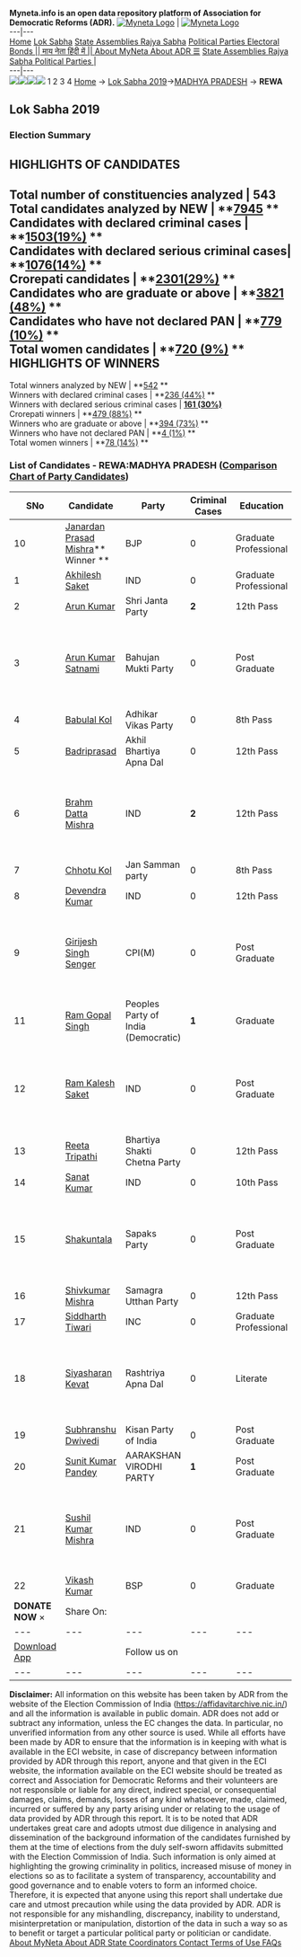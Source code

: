 **Myneta.info is an open data repository platform of Association for Democratic Reforms (ADR).**
[![Myneta Logo](https://www.myneta.info/lib/img/myneta-logo.png)](https://www.myneta.info/) | [![Myneta Logo](https://www.myneta.info/lib/img/adr-logo.png)](https://adrindia.org)  
---|---  
[Home](https://www.myneta.info/) [Lok Sabha](https://www.myneta.info/#ls "Lok Sabha") [ State Assemblies ](https://www.myneta.info/#sa "State Assemblies") [Rajya Sabha](https://www.myneta.info/#rs "Rajya Sabha") [Political Parties ](https://www.myneta.info/party "Political Parties") [ Electoral Bonds ](https://www.myneta.info/electoral_bonds "Electoral Bonds") [ || माय नेता हिंदी में || ](https://translate.google.co.in/translate?prev=hp&hl=en&js=y&u=www.myneta.info&sl=en&tl=hi&history_state0=) [ About MyNeta ](https://adrindia.org/content/about-myneta) [ About ADR ](https://adrindia.org/about-adr/who-we-are) [☰](javascript:void\(0\))
[ State Assemblies ](https://www.myneta.info/#sa "State Assemblies") [ Rajya Sabha ](https://www.myneta.info/#rs "Rajya Sabha") [ Political Parties ](https://www.myneta.info/party "Political Parties")
|   
---|---  
![](https://www.myneta.info/lib/img/banner/banner-1.png)![](https://www.myneta.info/lib/img/banner/banner-2.png)![](https://www.myneta.info/lib/img/banner/banner-3.png)![](https://www.myneta.info/lib/img/banner/banner-4.png)
1  2  3  4 
[Home](https://www.myneta.info/) → [Lok Sabha 2019](https://www.myneta.info/LokSabha2019/)→[MADHYA PRADESH](https://www.myneta.info/LokSabha2019/index.php?action=show_constituencies&state_id=45) → **REWA**
### 
## Lok Sabha 2019
###  Election Summary 
HIGHLIGHTS OF CANDIDATES  
---  
Total number of constituencies analyzed |  543   
Total candidates analyzed by NEW | **[7945](https://www.myneta.info/LokSabha2019/index.php?action=summary&subAction=candidates_analyzed&sort=candidate#summary) **  
Candidates with declared criminal cases | **[1503(19%)](https://www.myneta.info/LokSabha2019/index.php?action=summary&subAction=crime&sort=candidate#summary) **  
Candidates with declared serious criminal cases| **[1076(14%)](https://www.myneta.info/LokSabha2019/index.php?action=summary&subAction=serious_crime&sort=candidate#summary) **  
Crorepati candidates | **[2301(29%)](https://www.myneta.info/LokSabha2019/index.php?action=summary&subAction=crorepati&sort=candidate#summary) **  
Candidates who are graduate or above | **[3821 (48%)](https://www.myneta.info/LokSabha2019/index.php?action=summary&subAction=education&sort=candidate#summary) **  
Candidates who have not declared PAN | **[779 (10%)](https://www.myneta.info/LokSabha2019/index.php?action=summary&subAction=without_pan&sort=candidate#summary) **  
Total women candidates | **[720 (9%)](https://www.myneta.info/LokSabha2019/index.php?action=summary&subAction=women_candidate&sort=candidate#summary) **  
HIGHLIGHTS OF WINNERS  
---  
Total winners analyzed by NEW | **[542](https://www.myneta.info/LokSabha2019/index.php?action=summary&subAction=winner_analyzed&sort=candidate#summary) **  
Winners with declared criminal cases | **[236 (44%)](https://www.myneta.info/LokSabha2019/index.php?action=summary&subAction=winner_crime&sort=candidate#summary) **  
Winners with declared serious criminal cases | **[161 (30%)](https://www.myneta.info/LokSabha2019/index.php?action=summary&subAction=winner_serious_crime&sort=candidate#summary)**  
Crorepati winners | **[479 (88%)](https://www.myneta.info/LokSabha2019/index.php?action=summary&subAction=winner_crorepati&sort=candidate#summary) **  
Winners who are graduate or above | **[394 (73%)](https://www.myneta.info/LokSabha2019/index.php?action=summary&subAction=winner_education&sort=candidate#summary) **  
Winners who have not declared PAN | **[4 (1%)](https://www.myneta.info/LokSabha2019/index.php?action=summary&subAction=winner_without_pan&sort=candidate#summary) **  
Total women winners | **[78 (14%)](https://www.myneta.info/LokSabha2019/index.php?action=summary&subAction=winner_women&sort=candidate#summary) **  
### List of Candidates - REWA:MADHYA PRADESH ([Comparison Chart of Party Candidates](https://www.myneta.info/LokSabha2019/comparisonchart.php?constituency_id=663))
SNo | Candidate| Party| Criminal Cases| Education| Age| Total Assets| Liabilities  
---|---|---|---|---|---|---|---  
10  | [Janardan Prasad Mishra](https://www.myneta.info/LokSabha2019/candidate.php?candidate_id=11596)** Winner ** | BJP | 0 | Graduate Professional| 62 | Rs 2,03,59,750 ~ 2 Crore+ | Rs 5,80,627 ~ 5 Lacs+  
1  | [Akhilesh Saket](https://www.myneta.info/LokSabha2019/candidate.php?candidate_id=12030) | IND | 0 | Graduate Professional| 38 | Rs 1,03,00,267 ~ 1 Crore+ | Rs 1,94,963 ~ 1 Lacs+  
2  | [Arun Kumar](https://www.myneta.info/LokSabha2019/candidate.php?candidate_id=11606) | Shri Janta Party | **2** | 12th Pass| 45 | Rs 55,000 ~ 55 Thou+ | Rs 0 ~   
3  | [Arun Kumar Satnami](https://www.myneta.info/LokSabha2019/candidate.php?candidate_id=11605) | Bahujan Mukti Party | 0 | Post Graduate| 35 | ![](https://myneta.info/image_v2.php?myneta_folder=LokSabha2019&candidate_id=11605&col=ta) | ![](https://myneta.info/image_v2.php?myneta_folder=LokSabha2019&candidate_id=11605&col=lia)  
4  | [Babulal Kol](https://www.myneta.info/LokSabha2019/candidate.php?candidate_id=12031) | Adhikar Vikas Party | 0 | 8th Pass| 42 | Rs 1,200 ~ 1 Thou+ | Rs 0 ~   
5  | [Badriprasad](https://www.myneta.info/LokSabha2019/candidate.php?candidate_id=11602) | Akhil Bhartiya Apna Dal | 0 | 12th Pass| 63 | Rs 11,80,000 ~ 11 Lacs+ | Rs 0 ~   
6  | [Brahm Datta Mishra](https://www.myneta.info/LokSabha2019/candidate.php?candidate_id=12032) | IND | **2** | 12th Pass| 56 | ![](https://myneta.info/image_v2.php?myneta_folder=LokSabha2019&candidate_id=12032&col=ta) | ![](https://myneta.info/image_v2.php?myneta_folder=LokSabha2019&candidate_id=12032&col=lia)  
7  | [Chhotu Kol](https://www.myneta.info/LokSabha2019/candidate.php?candidate_id=12033) | Jan Samman party | 0 | 8th Pass| 32 | Rs 10,225 ~ 10 Thou+ | Rs 0 ~   
8  | [Devendra Kumar](https://www.myneta.info/LokSabha2019/candidate.php?candidate_id=12034) | IND | 0 | 12th Pass| 48 | Rs 59,47,000 ~ 59 Lacs+ | Rs 0 ~   
9  | [Girijesh Singh Senger](https://www.myneta.info/LokSabha2019/candidate.php?candidate_id=11221) | CPI(M) | 0 | Post Graduate| 49 | ![](https://myneta.info/image_v2.php?myneta_folder=LokSabha2019&candidate_id=11221&col=ta) | ![](https://myneta.info/image_v2.php?myneta_folder=LokSabha2019&candidate_id=11221&col=lia)  
11  | [Ram Gopal Singh](https://www.myneta.info/LokSabha2019/candidate.php?candidate_id=11600) | Peoples Party of India (Democratic) | **1** | Graduate| 57 | Rs 1,07,12,938 ~ 1 Crore+ | Rs 0 ~   
12  | [Ram Kalesh Saket](https://www.myneta.info/LokSabha2019/candidate.php?candidate_id=11604) | IND | 0 | Post Graduate| 33 | ![](https://myneta.info/image_v2.php?myneta_folder=LokSabha2019&candidate_id=11604&col=ta) | ![](https://myneta.info/image_v2.php?myneta_folder=LokSabha2019&candidate_id=11604&col=lia)  
13  | [Reeta Tripathi](https://www.myneta.info/LokSabha2019/candidate.php?candidate_id=12037) | Bhartiya Shakti Chetna Party | 0 | 12th Pass| 38 | Rs 17,00,000 ~ 17 Lacs+ | Rs 0 ~   
14  | [Sanat Kumar](https://www.myneta.info/LokSabha2019/candidate.php?candidate_id=12038) | IND | 0 | 10th Pass| 42 | Rs 3,85,783 ~ 3 Lacs+ | Rs 0 ~   
15  | [Shakuntala](https://www.myneta.info/LokSabha2019/candidate.php?candidate_id=12039) | Sapaks Party | 0 | Post Graduate| 53 | ![](https://myneta.info/image_v2.php?myneta_folder=LokSabha2019&candidate_id=12039&col=ta) | ![](https://myneta.info/image_v2.php?myneta_folder=LokSabha2019&candidate_id=12039&col=lia)  
16  | [Shivkumar Mishra](https://www.myneta.info/LokSabha2019/candidate.php?candidate_id=11222) | Samagra Utthan Party | 0 | 12th Pass| 50 | Rs 3,50,500 ~ 3 Lacs+ | Rs 0 ~   
17  | [Siddharth Tiwari](https://www.myneta.info/LokSabha2019/candidate.php?candidate_id=11597) | INC | 0 | Graduate Professional| 36 | Rs 3,01,82,893 ~ 3 Crore+ | Rs 13,25,755 ~ 13 Lacs+  
18  | [Siyasharan Kevat](https://www.myneta.info/LokSabha2019/candidate.php?candidate_id=11603) | Rashtriya Apna Dal | 0 | Literate| 63 | ![](https://myneta.info/image_v2.php?myneta_folder=LokSabha2019&candidate_id=11603&col=ta) | ![](https://myneta.info/image_v2.php?myneta_folder=LokSabha2019&candidate_id=11603&col=lia)  
19  | [Subhranshu Dwivedi](https://www.myneta.info/LokSabha2019/candidate.php?candidate_id=12040) | Kisan Party of India | 0 | Post Graduate| 41 | Rs 6,31,000 ~ 6 Lacs+ | Rs 1,80,000 ~ 1 Lacs+  
20  | [Sunit Kumar Pandey](https://www.myneta.info/LokSabha2019/candidate.php?candidate_id=11599) | AARAKSHAN VIRODHI PARTY | **1** | Post Graduate| 28 | Rs 2,10,000 ~ 2 Lacs+ | Rs 0 ~   
21  | [Sushil Kumar Mishra](https://www.myneta.info/LokSabha2019/candidate.php?candidate_id=12041) | IND | 0 | Post Graduate| 51 | ![](https://myneta.info/image_v2.php?myneta_folder=LokSabha2019&candidate_id=12041&col=ta) | ![](https://myneta.info/image_v2.php?myneta_folder=LokSabha2019&candidate_id=12041&col=lia)  
22  | [Vikash Kumar](https://www.myneta.info/LokSabha2019/candidate.php?candidate_id=11598) | BSP | 0 | Graduate| 36 | Rs 1,51,56,991 ~ 1 Crore+ | Rs 31,00,000 ~ 31 Lacs+  
|  **DONATE NOW** × |  Share On:  | [](https://api.whatsapp.com/send?text=https%3A%2F%2Fmyneta.info%2Fpunjab2022%2Findex.php%3Faction%3Dshow_constituencies%26state_id%3D19) | [](https://www.facebook.com/sharer/sharer.php?u=https%3A%2F%2Fmyneta.info%2Fpunjab2022%2Findex.php%3Faction%3Dshow_constituencies%26state_id%3D19) | [](https://twitter.com/share?url=https%3A%2F%2Fmyneta.info%2Fpunjab2022%2Findex.php%3Faction%3Dshow_constituencies%26state_id%3D19)  
---|---|---|---|---  
| [ Download App ](https://play.google.com/store/apps/details?id=com.webrosoft.myneta1&pcampaignid=pcampaignidMKT-Other-global-all-co-prtnr-py-PartBadge-Mar2515-1) | [](https://play.google.com/store/apps/details?id=com.webrosoft.myneta1&pcampaignid=pcampaignidMKT-Other-global-all-co-prtnr-py-PartBadge-Mar2515-1) |  Follow us on  | [](https://www.facebook.com/adrindia.org/) | [](https://twitter.com/adrspeaks) | [](https://groups.google.com/g/national-election-watch?hl=en&pli=1) | [](https://www.instagram.com/adrspeaks/) | [](https://www.youtube.com/user/adrspeaks) | [](https://sharechat.com/profile/adrspeaks)  
---|---|---|---|---|---|---|---|---  
**Disclaimer:** All information on this website has been taken by ADR from the website of the Election Commission of India (https://affidavitarchive.nic.in/) and all the information is available in public domain. ADR does not add or subtract any information, unless the EC changes the data. In particular, no unverified information from any other source is used. While all efforts have been made by ADR to ensure that the information is in keeping with what is available in the ECI website, in case of discrepancy between information provided by ADR through this report, anyone and that given in the ECI website, the information available on the ECI website should be treated as correct and Association for Democratic Reforms and their volunteers are not responsible or liable for any direct, indirect special, or consequential damages, claims, demands, losses of any kind whatsoever, made, claimed, incurred or suffered by any party arising under or relating to the usage of data provided by ADR through this report. It is to be noted that ADR undertakes great care and adopts utmost due diligence in analysing and dissemination of the background information of the candidates furnished by them at the time of elections from the duly self-sworn affidavits submitted with the Election Commission of India. Such information is only aimed at highlighting the growing criminality in politics, increased misuse of money in elections so as to facilitate a system of transparency, accountability and good governance and to enable voters to form an informed choice. Therefore, it is expected that anyone using this report shall undertake due care and utmost precaution while using the data provided by ADR. ADR is not responsible for any mishandling, discrepancy, inability to understand, misinterpretation or manipulation, distortion of the data in such a way so as to benefit or target a particular political party or politician or candidate. 
[ About MyNeta ](https://adrindia.org/content/about-myneta) [ About ADR ](https://adrindia.org/about-adr/who-we-are) [ State Coordinators ](https://adrindia.org/about-adr/state-coordinators) [ Contact ](https://adrindia.org/contact-us) [ Terms of Use ](https://adrindia.org/content/adr-terms-use) [ FAQs ](https://adrindia.org/content/faqs)
